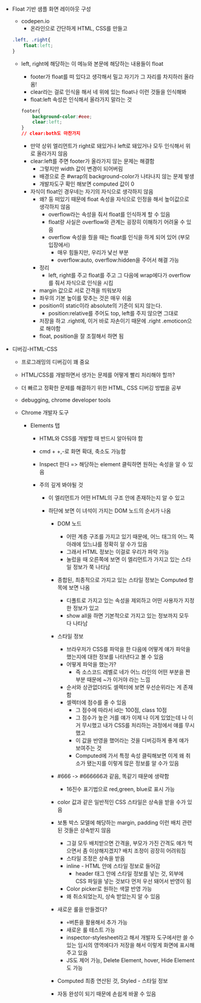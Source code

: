 - Float 기반 샘플 화면 레이아웃 구성

  - codepen.io 
    - 온라인으로 간단하게 HTML, CSS를 만들고

  ```css
  .left, .right{
      float:left;
  }
  ```

  - left, right에 해당하는 이 메뉴와 본문에 해당하는 내용들이 float

    - footer가 float를 떠 있다고 생각해서 밀고 자기가 그 자리를 차지하러 올라옴!
    - clear라는 걸로 인식을 해서 네 위에 있는 float나 이런 것들을 인식해봐
    - float:left 속성은 인식해서 올라가지 말라는 것

    ```css
    footer{
        background-color:#eee;
        clear:left;    
    }
    // clear:both도 마찬가지
    ```

    - 만약 상위 엘리먼트가 right로 돼있거나 left로 돼있거나 모두 인식해서 위로 올라가지 않음
    - clear:left를 주면 footer가 올라가지 않는 문제는 해결함
      - 그렇지만 width 값이 변경이 되어버림
      - 배경으로 준 #wrap의 background-color가 나타나지 않는 문제 발생
      - 개발자도구 확인 해보면 computed 값이 0 
    - 자식이 float인 경우네는 자기의 자식으로 생각하지 않음
      - 왜? 둥 떠있기 때문에 float 속성을 자식으로 인정을 해서 높이값으로 생각하지 않음
        - overflow라는 속성을 줘서 float를 인식하게 할 수 있음
        - float랑 사실은 overflow와 관계는 굉장히 이해하기 어려울 수 있음
        - overflow 속성을 줬을 때는 float를 인식을 하게 되어 있어 (부모 입장에서)
          - 매우 힘들지만, 우리가 낯선 부분
          - overflow:auto, overflow:hidden을 주어서 해결 가능
      - 정리
        - left, right를 주고 float를 주고 그 다음에 wrap에다가 overflow를 줘서 자식으로 인식을 시킴
      - margin 값으로 서로 간격을 띄워보자
      - 좌우의 기본 높이를 맞추는 것은 매우 쉬움 
      - position이 static이라 absolute의 기준이 되지 않는다.
        - position:relative를 주어도 top, left를 주지 않으면 그대로
      - 저장을 하고 .right에, 이거 바로 자손이기 때문에 .right .emoticon으로 해야함
      - float, position을 잘 조절해서 하면 됨

- 디버깅-HTML-CSS

  - 프로그래밍의 디버깅이 꽤 중요

  - HTML/CSS를 개발하면서 생가는 문제를 어떻게 빨리 처리해야 할까?

  - 더 빠르고 정확한 문제를 해결하기 위한 HTML, CSS 디버깅 방법을 공부

  - debugging, chrome developer tools

  - Chrome 개발자 도구

    - Elements 탭	

      - HTML와 CSS를 개발할 때 반드시 알아둬야 함

      - cmd + +,-로 화면 확대, 축소도 가능함

      - Inspect 한다 => 해당하는 element 클릭하면 원하는 속성을 알 수 있음

      - 주의 깊게 봐야될 것 

        - 이 엘리먼트가 어떤 HTML의 구조 안에 존재하는지 알 수 있고 

        - 하단에 보면 이 녀석이 가지는 DOM 노드의 순서가 나옴

          - DOM 노드 

            - 어떤 계층 구조를 가지고 있기 때문에, 어느 태그의 어느 쪽 아래에 있느냐를 정확히 알 수가 있음
            - 그래서 HTML 정보는 이걸로 우리가 파악 가능
            - 눌렀을 때 오른쪽에 보면 이 엘리먼트가 가지고 있는 스타일 정보가 쭉 나타남

          - 종합된, 최종적으로 가지고 있는 스타일 정보는 Computed 항목에 보면 나옴

            - 디폴트로 가지고 있는 속성을 제외하고 어떤 사용자가 지정한 정보가 있고
            - show all을 하면 기본적으로 가지고 있는 정보까지 모두 다 나타남

          - 스타일 정보

            - 브라우저가 CSS를 파악을 한 다음에  어떻게 얘가 파악을 했는지에 대한 정보를 나타낸다고 볼 수 있음
            - 어떻게 파악을 했는가? 
              - 즉 소스코드 레벨로 네가 어느 라인의 어떤 부분을 짠 부분 때문에 ~가 이거야 라는 느낌 
            - 순서와 상관없더라도 셀렉터에 보면 우선순위라는 게 존재함
            - 셀렉터에 점수를 줄 수 있음 
              - 그 점수에 따라서 id는 100점, class 10점
              - 그 점수가 높은 거를 얘가 이제 나 이게 있었는데 나 이거 무시했고 내가 CSS를 처리하는 과정에서 얘를 무시했고 
              - 이 값을 반영을 했어라는 것을 디버깅하게 좋게 얘가 보여주는 것
              - Computed에 가서 특정 속성 클릭해보면 이게 왜 취소가 됐는지를 이렇게 많은 정보를 알 수가 있음

          - #666 -> #666666과 같음, 똑같기 때문에 생략함

            - 16진수 표기법으로 red,green, blue로 표시 가능

          - color 값과 같은 일반적인 CSS 스타일은 상속을 받을 수가 있음

          - 보통 박스 모델에 해당하는 margin, padding 이런 배치 관련된 것들은 상속받지 않음

            - 그걸 모두 배치받으면 간격을, 부모가 가진 간격도 얘가 먹으면서 좀 이상해지겠지? 배치 조정이 굉장히 어려워짐
            - 스타일 조정은 상속을 받음 
            - inline - HTML 안에 스타일 정보로 들어감
              - header 태그 안에 스타일 정보를 넣는 것, 외부에 CSS 파일을 넣는 것보다 먼저 우선 돼어서 반영이 됨
            - Color picker로 원하는 색깔 반영 가능
            - 왜 취소되었는지, 상속 받았는지 알 수 있음

          - 새로운 룰을 만들겠다?

            - `+`버튼을 활용해서 추가 가능
            - 새로운 룰 테스트 가능
            - inspector-stylesheet라고 해서 개발자 도구에서만 쓸 수 있는 임시의 영역에다가 저장을 해서 이렇게 화면에 표시해주고 있음
            - JS도 제어 가능, Delete Element, hover, Hide Element도 가능

          - Computed 최종 연산된 것, Styled - 스타일 정보

          - 자동 완성이 되기 때문에 손쉽게 바꿀 수 있음

            

